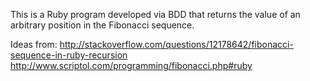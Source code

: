 This is a Ruby program developed via BDD that returns the
value of an arbitrary position in the Fibonacci sequence.

Ideas from:
http://stackoverflow.com/questions/12178642/fibonacci-sequence-in-ruby-recursion
http://www.scriptol.com/programming/fibonacci.php#ruby
